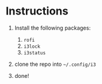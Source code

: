 # Instructions

1. Install the following packages:
    1. `rofi`
    2. `i3lock`
    3. `i3status`

2. clone the repo into `~/.config/i3`

3. done!

